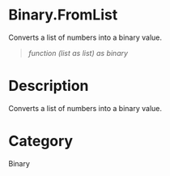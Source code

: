 ﻿# Binary.FromList
Converts a list of numbers into a binary value.
> _function (list as list) as binary_
# Description 
Converts a list of numbers into a binary value.
# Category 
Binary
